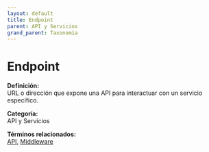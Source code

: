 ```yaml
---
layout: default
title: Endpoint
parent: API y Servicios
grand_parent: Taxonomía
---
```


# Endpoint

**Definición:**  
URL o dirección que expone una API para interactuar con un servicio específico.

**Categoría:**  
API y Servicios 
  


**Términos relacionados:**  
[API](https://maleniski.github.io/diccionario-angl-tec-mx/docs/taxonomia/api-y-servicios/api.html), [Middleware](https://maleniski.github.io/diccionario-angl-tec-mx/docs/taxonomia/api-y-servicios/middleware.html)
